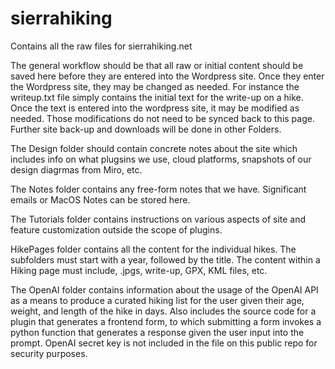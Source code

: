 # sierrahiking
Contains all the raw files for sierrahiking.net

The general workflow should be that all raw or initial content should be saved here before they are entered into the Wordpress site.  Once they enter the Wordpress site, they may be changed as needed.  For instance the writeup.txt file simply contains the initial text for the write-up on a hike.  Once the text is entered into the wordpress site, it may be modified as needed.  Those modifications do not need to be synced back to this page.   Further site back-up and downloads will be done in other Folders.

The Design folder should contain concrete notes about the site which includes info on what plugsins we use, cloud platforms, snapshots of our design diagrmas from Miro, etc.

The Notes folder contains any free-form notes that we have.   Significant emails or MacOS Notes can be stored here.

The Tutorials folder contains instructions on various aspects of site and feature customization outside the scope of plugins.

HikePages folder contains all the content for the individual hikes.  The subfolders must start with a year, followed by the title.   The content within a Hiking page must include, .jpgs, write-up, GPX, KML files, etc.   

The OpenAI folder contains information about the usage of the OpenAI API as a means to produce a curated hiking list for the user given their age, weight, and length of the hike in days. Also includes the source code for a plugin that generates a frontend form, to which submitting a form invokes a python function that generates a response given the user input into the prompt. OpenAI secret key is not included in the file on this public repo for security purposes.